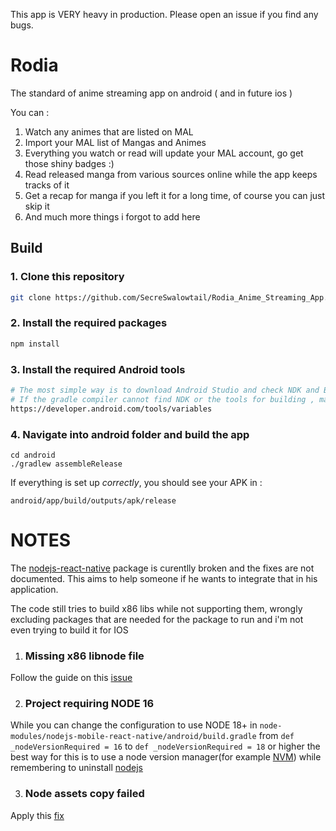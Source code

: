 This app is VERY heavy in production.
Please open an issue if you find any bugs.

# Rodia

The standard of anime streaming app on android ( and in future ios )

You can :
1. Watch any animes that are listed on MAL
2. Import your MAL list of Mangas and Animes
3. Everything you watch or read will update your MAL account, go get those shiny badges :)
4. Read released manga from various sources online while the app keeps tracks of it
5. Get a recap for manga if you left it for a long time, of course you can just skip it
6. And much more things i forgot to add here

## Build

### 1. Clone this repository 

```bash
git clone https://github.com/SecreSwalowtail/Rodia_Anime_Streaming_App.git
```

### 2. Install the required packages

```bash
npm install
```
### 3. Install the required Android tools
```bash
# The most simple way is to download Android Studio and check NDK and Build Tools
# If the gradle compiler cannot find NDK or the tools for building , make sure to export them in the Path variable
https://developer.android.com/tools/variables
```
### 4. Navigate into android folder and build the app
```
cd android
./gradlew assembleRelease
```

If everything is set up _correctly_, you should see your APK in :
```
android/app/build/outputs/apk/release
```

# NOTES
The [nodejs-react-native](https://github.com/nodejs-mobile/nodejs-mobile-react-native) package is curentlly broken and the fixes are not documented. This aims to help someone if he wants to integrate that in his application.

The code still tries to build x86 libs while not supporting them, wrongly excluding packages that are needed for the package to run and i'm not even trying to build it for IOS
1. ### Missing x86 libnode file
Follow the guide on this [issue](https://github.com/nodejs-mobile/nodejs-mobile-react-native/issues/34)

2. ### Project requiring NODE 16
While you can change the configuration to use NODE 18+ in ``` node-modules/nodejs-mobile-react-native/android/build.gradle ``` from ```def _nodeVersionRequired = 16``` to ```def _nodeVersionRequired = 18``` or higher the best way for this is to use a node version manager(for example [NVM](https://github.com/nvm-sh/nvm)) while remembering to uninstall [nodejs](https://github.com/nodesource/distributions#uninstall-nodejs-ubuntu--debian-packages)

3. ### Node assets copy failed
Apply this [fix](https://github.com/JaneaSystems/nodejs-mobile/issues/60#issuecomment-378088756)
